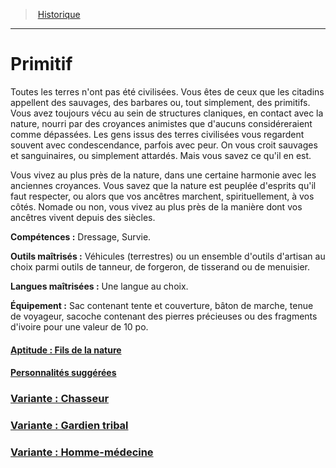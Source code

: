 ﻿---
!BackgroundItem
Abilities: Dressage, Survie.
MasteredTools: Véhicules (terrestres) ou un ensemble d'outils d'artisan au choix parmi outils de tanneur, de forgeron, de tisserand ou de menuisier.
MasteredLanguages: Une langue au choix.
Equipment: Sac contenant tente et couverture, bâton de marche, tenue de voyageur, sacoche contenant des pierres précieuses ou des fragments d'ivoire pour une valeur de 10 po.
Id: background_primitif_hd.md#primitif
RootId: background_primitif_hd.md
ParentLink: backgrounds_hd.md
Name: Primitif
ParentName: Historique
NameLevel: 1
Attributes: {}
Description: >+
  Toutes les terres n'ont pas été civilisées. Vous êtes de ceux que les citadins appellent des sauvages, des barbares ou, tout simplement, des primitifs. Vous avez toujours vécu au sein de structures claniques, en contact avec la nature, nourri par des croyances animistes que d'aucuns considéreraient comme dépassées. Les gens issus des terres civilisées vous regardent souvent avec condescendance, parfois avec peur. On vous croit sauvages et sanguinaires, ou simplement attardés. Mais vous savez ce qu'il en est.


  Vous vivez au plus près de la nature, dans une certaine harmonie avec les anciennes croyances. Vous savez que la nature est peuplée d'esprits qu'il faut respecter, ou alors que vos ancêtres marchent, spirituellement, à vos côtés. Nomade ou non, vous vivez au plus près de la manière dont vos ancêtres vivent depuis des siècles.

---
>  [Historique](hd_backgrounds.md)

---


# Primitif

Toutes les terres n'ont pas été civilisées. Vous êtes de ceux que les citadins appellent des sauvages, des barbares ou, tout simplement, des primitifs. Vous avez toujours vécu au sein de structures claniques, en contact avec la nature, nourri par des croyances animistes que d'aucuns considéreraient comme dépassées. Les gens issus des terres civilisées vous regardent souvent avec condescendance, parfois avec peur. On vous croit sauvages et sanguinaires, ou simplement attardés. Mais vous savez ce qu'il en est.

Vous vivez au plus près de la nature, dans une certaine harmonie avec les anciennes croyances. Vous savez que la nature est peuplée d'esprits qu'il faut respecter, ou alors que vos ancêtres marchent, spirituellement, à vos côtés. Nomade ou non, vous vivez au plus près de la manière dont vos ancêtres vivent depuis des siècles.

**Compétences :** Dressage, Survie.

**Outils maîtrisés :** Véhicules (terrestres) ou un ensemble d'outils d'artisan au choix parmi outils de tanneur, de forgeron, de tisserand ou de menuisier.

**Langues maîtrisées :** Une langue au choix.

**Équipement :** Sac contenant tente et couverture, bâton de marche, tenue de voyageur, sacoche contenant des pierres précieuses ou des fragments d'ivoire pour une valeur de 10 po.



#### [Aptitude : Fils de la nature](hd_background_primitif_aptitude_fils_de_la_nature.md)



#### [Personnalités suggérées](hd_background_primitif_personnalites_suggerees.md)



### [Variante : Chasseur](hd_background_primitif_variante_chasseur.md)



### [Variante : Gardien tribal](hd_background_primitif_variante_gardien_tribal.md)



### [Variante : Homme-médecine](hd_background_primitif_variante_homme_medecine.md)

